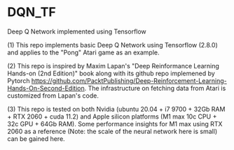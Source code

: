 # DQN_TF
Deep Q Network implemented using Tensorflow

(1) This repo implements basic Deep Q Network using Tensorflow (2.8.0) and applies to the "Pong" Atari game as an example.

(2) This repo is inspired by Maxim Lapan's "Deep Reinformance Learning Hands-on (2nd Edition)" book along with its github repo implemened by Pytorch https://github.com/PacktPublishing/Deep-Reinforcement-Learning-Hands-On-Second-Edition. The infrastructure on fetching data from Atari is customized from Lapan's code.

(3) This repo is tested on both Nvidia (ubuntu 20.04 + i7 9700 + 32Gb RAM + RTX 2060 + cuda 11.2) and Apple silicon platforms (M1 max 10c CPU + 32c GPU + 64Gb RAM). Some performance insights for M1 max using RTX 2060 as a reference (Note: the scale of the neural network here is small) can be gained here. 







